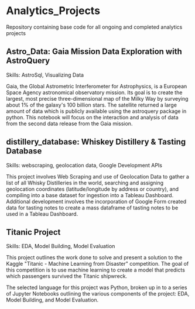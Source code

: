# Analytics_Projects
Repository containing base code for all ongoing and completed analytics projects

## Astro_Data: Gaia Mission Data Exploration with AstroQuery
Skills: AstroSql, Visualizing Data

Gaia, the Global Astrometric Interferometer for Astrophysics, is a European Space Agency astronomical observatory mission. Its goal is to create the largest, most precise three-dimensional map of the Milky Way by surveying about 1% of the galaxy's 100 billion stars. The satellite returned a large amount of data which is publicly available using the astroquery package in python. This notebook will focus on the interaction and analysis of data from the second data release from the Gaia mission.

## distillery_database: Whiskey Distillery & Tasting Database
Skills: webscraping, geolocation data, Google Development APIs

This project involves Web Scraping and use of Geolocation Data to gather a list of all Whisky Distilleries in the world, searching and assigning geolocation coordinates (latitude/longitude by address or country), and compiling into a base dataset for ingestion into a Tableau Dashboard. Additional development involves the incorporation of Google Form created data for tasting notes to create a mass dataframe of tasting notes to be used in a Tableau Dashboard.

## Titanic Project
Skills: EDA, Model Building, Model Evaluation

This project outlines the work done to solve and present a solution to the Kaggle "Titanic - Machine Learning from Disaster" competition. The goal of this competition is to use machine learning to create a model that predicts which passengers survived the Titanic shipwreck.

The selected language for this project was Python, broken up in to a series of Jupyter Notebooks outlining the various components of the project: EDA, Model Building, and Model Evaluation.
